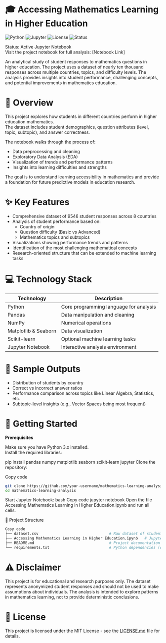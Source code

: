 # 🎓 Accessing Mathematics Learning in Higher Education
![Python](https://img.shields.io/badge/Python-3.x-blue)
![Jupyter](https://img.shields.io/badge/Jupyter-Notebook-orange)
![License](https://img.shields.io/badge/License-MIT-green)
![Status](https://img.shields.io/badge/Status-Active-brightgreen)

Status: Active Jupyter Notebook  
Visit the project notebook for full analysis: [Notebook Link]  

An analytical study of student responses to mathematics questions in higher education. The project uses a dataset of nearly ten thousand responses across multiple countries, topics, and difficulty levels. The analysis provides insights into student performance, challenging concepts, and potential improvements in mathematics education.

# 🌟 Overview
This project explores how students in different countries perform in higher education mathematics.  
The dataset includes student demographics, question attributes (level, topic, subtopic), and answer correctness.  

The notebook walks through the process of:
- Data preprocessing and cleaning  
- Exploratory Data Analysis (EDA)  
- Visualization of trends and performance patterns  
- Insights into learning difficulties and strengths  

The goal is to understand learning accessibility in mathematics and provide a foundation for future predictive models in education research.

# ✨ Key Features
- Comprehensive dataset of 9546 student responses across 8 countries  
- Analysis of student performance based on:  
  - Country of origin  
  - Question difficulty (Basic vs Advanced)  
  - Mathematics topics and subtopics  
- Visualizations showing performance trends and patterns  
- Identification of the most challenging mathematical concepts  
- Research-oriented structure that can be extended to machine learning tasks  

# 💻 Technology Stack
| Technology        | Description                           |
|-------------------|---------------------------------------|
| Python            | Core programming language for analysis |
| Pandas            | Data manipulation and cleaning        |
| NumPy             | Numerical operations                  |
| Matplotlib & Seaborn | Data visualization                 |
| Scikit-learn      | Optional machine learning tasks       |
| Jupyter Notebook  | Interactive analysis environment      |

# 📸 Sample Outputs
- Distribution of students by country  
- Correct vs incorrect answer ratios  
- Performance comparison across topics like Linear Algebra, Statistics, etc.  
- Subtopic-level insights (e.g., Vector Spaces being most frequent)  

# 🚀 Getting Started
**Prerequisites**  

Make sure you have Python 3.x installed.  
Install the required libraries:  

pip install pandas numpy matplotlib seaborn scikit-learn jupyter
Clone the repository:

Copy code
```bash
git clone https://github.com/your-username/mathematics-learning-analysis.git
cd mathematics-learning-analysis
```
Start Jupyter Notebook:
bash
Copy code
jupyter notebook
Open the file Accessing Mathematics Learning in Higher Education.ipynb and run all cells.

📁 Project Structure
```bash
Copy code
├── dataset.csv                                # Raw dataset of student responses  
├── Accessing Mathematics Learning in Higher Education.ipynb   # Jupyter Notebook with analysis  
├── README.md                                  # Project documentation  
└── requirements.txt                           # Python dependencies (optional)
```

# ⚠️ Disclaimer
This project is for educational and research purposes only.
The dataset represents anonymized student responses and should not be used to make assumptions about individuals.
The analysis is intended to explore patterns in mathematics learning, not to provide deterministic conclusions.

# 📄 License
This project is licensed under the MIT License - see the [LICENSE.md](LICENSE.md) file for details.
